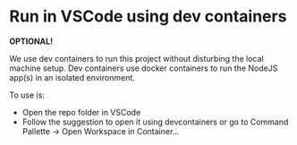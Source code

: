 # Run in VSCode using dev containers

**OPTIONAL!**

We use dev containers to run this project without disturbing the local machine setup. Dev containers use docker containers to run the NodeJS app(s) in an isolated environment.

To use is:

- Open the repo folder in VSCode
- Follow the suggestion to open it using devcontainers or go to Command Pallette -> Open Workspace in Container...
